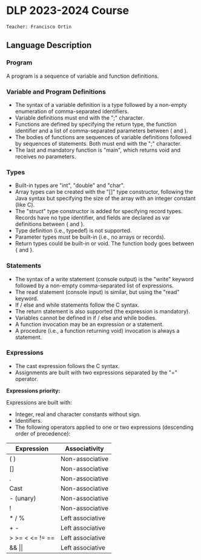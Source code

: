 # DLP 2023-2024 Course
``Teacher: Francisco Ortin``

## Language Description

### Program
A program is a sequence of variable and function definitions.

### Variable and Program Definitions
- The syntax of a variable definition is a type followed by a non-empty enumeration of comma-separated identifiers. 
- Variable definitions must end with the ";" character.
- Functions are defined by specifying the return type, the function identifier and a list of comma-separated parameters between ( and ). 
- The bodies of functions are sequences of variable definitions followed by sequences of statements. Both must end with the ";" character.
- The last and mandatory function is "main", which returns void and receives no parameters.

### Types
- Built-in types are "int", "double" and "char". 
- Array types can be created with the "[]" type constructor, following the Java syntax but specifying the size of the array with an integer constant (like C). 
- The "struct" type constructor is added for specifying record types. Records have no type identifier, and fields are declared as var definitions between { and }. 
- Type definition (i.e., typedef) is not supported.
- Parameter types must be built-in (i.e., no arrays or records). 
- Return types could be built-in or void. The function body goes between { and }.

### Statements
- The syntax of a write statement (console output) is the "write" keyword followed by a non-empty comma-separated list of expressions. 
- The read statement (console input) is similar, but using the "read" keyword.
- If / else and while statements follow the C syntax. 
- The return <expression> statement is also supported (the expression is mandatory). 
- Variables cannot be defined in if / else and while bodies.
- A function invocation may be an expression or a statement. 
- A procedure (i.e., a function returning void) invocation is always a statement.

### Expressions
- The cast expression follows the C syntax.
- Assignments are built with two expressions separated by the "=" operator.

**Expressions priority:**

Expressions are built with:
- Integer, real and character constants without sign.
- Identifiers.
- The following operators applied to one or two expressions (descending order of precedence):

|Expression|Associativity|
|---|---|
|( )|Non-associative|         
|[]|Non-associative|
|.|Non-associative|
|Cast|Non-associative|
|- (unary)|Non-associative|
|!|Non-associative|
|* / %|Left associative|
|+ -|Left associative|
|> >= < <= != ==|Left associative|
| && \|\| |Left associative|

